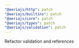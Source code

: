 ```yaml
---
"@aeriajs/http": patch
"@aeriajs/builtins": patch
"@aeriajs/core": patch
"@aeriajs/types": patch
"@aeriajs/validation": patch
---
```


Refactor validation and references
